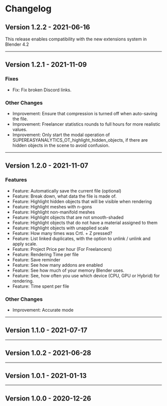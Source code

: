 # Changelog

## Version 1.2.2 - 2021-06-16

This release enables compatibility with the new extensions system in Blender 4.2

---

## Version 1.2.1 - 2021-11-09
### Fixes
- Fix: Fix broken Discord links.

### Other Changes
- Improvement: Ensure that compression is turned off when auto-saving the file.
- Improvement: Freelancer statistics rounds to full hours for more realistic values.
- Improvement: Only start the modal operation of SUPEREASYANALYTICS_OT_highlight_hidden_objects, if there are hidden objects in the scene to avoid confusion.

---

## Version 1.2.0 - 2021-11-07
### Features
- Feature: Automatically save the current file (optional)
- Feature: Break down, what data the file is made of.
- Feature: Highlight hidden objects that will be visible when rendering
- Feature: Highlight meshes with n-gons
- Feature: Highlight non-manifold meshes
- Feature: Highlight objects that are not smooth-shaded
- Feature: Highlight objects that do not have a material assigned to them
- Feature: Highlight objects with unapplied scale
- Feature: How many times was Crtl. + Z pressed?
- Feature: List linked duplicates, with the option to unlink / unlink and apply scale.
- Feature: Project Price per hour (For Freelancers)
- Feature: Rendering Time per file
- Feature: Save reminder
- Feature: See how many addons are enabled
- Feature: See how much of your memory Blender uses.
- Feature: See, how often you use which device (CPU, GPU or Hybrid) for rendering.
- Feature: Time spent per file

### Other Changes
- Improvement: Accurate mode

---

## Version 1.1.0 - 2021-07-17
<!-- TODO -->

---

## Version 1.0.2 - 2021-06-28
<!-- TODO -->

---

## Version 1.0.1 - 2021-01-13
<!-- TODO -->

---

## Version 1.0.0 - 2020-12-26
<!-- TODO -->
